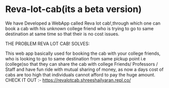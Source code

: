 # Reva-lot-cab(its a beta version) 
We have Developed a WebApp called Reva lot cab!,through which one can book a cab with his unknown college friend who is trying to go to same destination at same time so that their is no cost issues.

THE PROBLEM REVA LOT CAB! SOLVES:

This web app basically used for booking the cab with your college friends, who is looking to go to same destination from same pickup point i.e (college)so that they can share the cab with college Friends/ Professors / Staff and have fun ride with mutual sharing of money, as now a days cost of cabs are too high that individuals cannot afford to pay the huge amount.
CHECK IT OUT :-
https://revalotcab.shreeshailyaran.repl.co/

